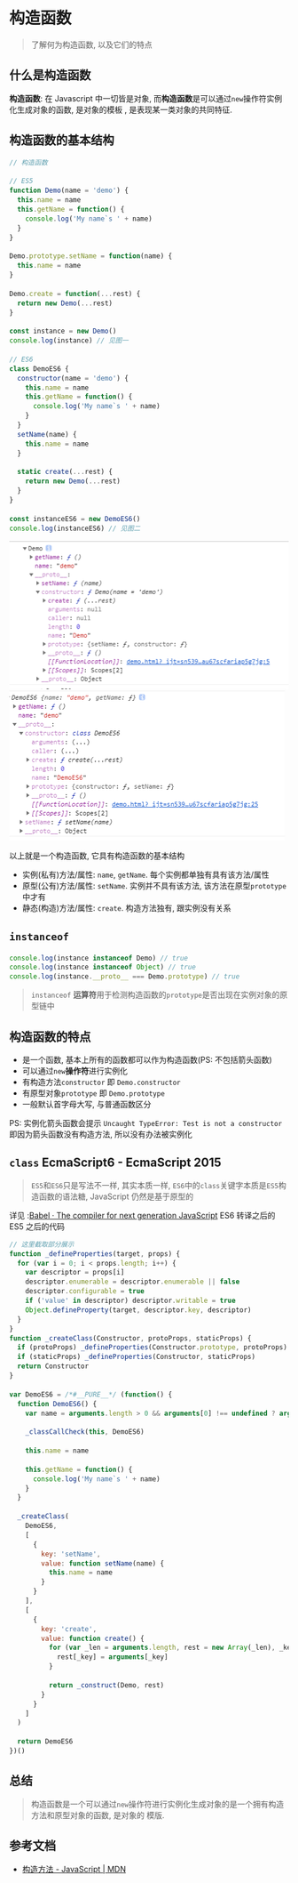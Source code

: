 # 构造函数

> 了解何为构造函数, 以及它们的特点

## 什么是构造函数

**构造函数**: 在 Javascript 中一切皆是对象, 而**构造函数**是可以通过`new`操作符实例化生成对象的函数,
是对象的模板 , 是表现某一类对象的共同特征.

## 构造函数的基本结构

```javascript
// 构造函数

// ES5
function Demo(name = 'demo') {
  this.name = name
  this.getName = function() {
    console.log('My name`s ' + name)
  }
}

Demo.prototype.setName = function(name) {
  this.name = name
}

Demo.create = function(...rest) {
  return new Demo(...rest)
}

const instance = new Demo()
console.log(instance) // 见图一

// ES6
class DemoES6 {
  constructor(name = 'demo') {
    this.name = name
    this.getName = function() {
      console.log('My name`s ' + name)
    }
  }
  setName(name) {
    this.name = name
  }

  static create(...rest) {
    return new Demo(...rest)
  }
}

const instanceES6 = new DemoES6()
console.log(instanceES6) // 见图二
```

![图一](./assets/constructor-instance.png) ![图二](./assets/constructor-instance-2.png)

以上就是一个构造函数, 它具有构造函数的基本结构

- 实例(私有)方法/属性: `name`, `getName`. 每个实例都单独有具有该方法/属性
- 原型(公有)方法/属性: `setName`. 实例并不具有该方法, 该方法在原型`prototype`中才有
- 静态(构造)方法/属性: `create`. 构造方法独有, 跟实例没有关系

## `instanceof`

```javascript
console.log(instance instanceof Demo) // true
console.log(instance instanceof Object) // true
console.log(instance.__proto__ === Demo.prototype) // true
```

> `instanceof` **运算符**用于检测构造函数的`prototype`是否出现在实例对象的原型链中

## 构造函数的特点

- 是一个函数, 基本上所有的函数都可以作为构造函数(PS: 不包括箭头函数)
- 可以通过`new`**操作符**进行实例化
- 有构造方法`constructor` 即 `Demo.constructor`
- 有原型对象`prototype` 即 `Demo.prototype`
- 一般默认首字母大写, 与普通函数区分

PS: 实例化箭头函数会提示 `Uncaught TypeError: Test is not a constructor` 即因为箭头函数没有构造方法,
所以没有办法被实例化

## `class` EcmaScript6 - EcmaScript 2015

> `ES5`和`ES6`只是写法不一样, 其实本质一样, `ES6`中的`class`关键字本质是`ES5`构造函数的语法糖,
> JavaScript 仍然是基于原型的

详见
:[Babel · The compiler for next generation JavaScript](https://babeljs.io/repl#?browsers=&build=&builtIns=false&spec=false&loose=false&code_lz=MYGwhgzhAEAiCmBbA9gUQMoDZoG8BQ00wyAdhAC4BOArsOcpQBQliLzQC80A5ACZLJuASlwFC0cgAsAlhAB0LNp2iL4YwlNlyA5vHIA5Vuy4AzaiTrTSjEfnHjiZZCHhyQybY24BZAJ4qjAAMYbmgAagC2IXVoAF8xeMIIPUM2ZiNbGM15VWVVBLwxCjByaWAiSngS-EY5OsqKTPtK8mpKEhV4AHc4AVr6-EaC2KA&debug=false&forceAllTransforms=false&shippedProposals=false&circleciRepo=&evaluate=false&fileSize=false&timeTravel=false&sourceType=module&lineWrap=true&presets=es2015&prettier=true&targets=&version=7.9.6&externalPlugins=)
ES6 转译之后的 ES5 之后的代码

```javascript
// 这里截取部分展示
function _defineProperties(target, props) {
  for (var i = 0; i < props.length; i++) {
    var descriptor = props[i]
    descriptor.enumerable = descriptor.enumerable || false
    descriptor.configurable = true
    if ('value' in descriptor) descriptor.writable = true
    Object.defineProperty(target, descriptor.key, descriptor)
  }
}
function _createClass(Constructor, protoProps, staticProps) {
  if (protoProps) _defineProperties(Constructor.prototype, protoProps)
  if (staticProps) _defineProperties(Constructor, staticProps)
  return Constructor
}

var DemoES6 = /*#__PURE__*/ (function() {
  function DemoES6() {
    var name = arguments.length > 0 && arguments[0] !== undefined ? arguments[0] : 'demo'

    _classCallCheck(this, DemoES6)

    this.name = name

    this.getName = function() {
      console.log('My name`s ' + name)
    }
  }

  _createClass(
    DemoES6,
    [
      {
        key: 'setName',
        value: function setName(name) {
          this.name = name
        }
      }
    ],
    [
      {
        key: 'create',
        value: function create() {
          for (var _len = arguments.length, rest = new Array(_len), _key = 0; _key < _len; _key++) {
            rest[_key] = arguments[_key]
          }

          return _construct(Demo, rest)
        }
      }
    ]
  )

  return DemoES6
})()
```

## 总结

> 构造函数是一个可以通过`new`操作符进行实例化生成对象的是一个拥有构造方法和原型对象的函数, 是对象的
> 模版.

## 参考文档

- [构造方法 - JavaScript | MDN](https://developer.mozilla.org/zh-CN/docs/Web/JavaScript/Reference/Classes/constructor)
